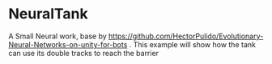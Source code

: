 # NeuralTank
 A Small Neural work, base by https://github.com/HectorPulido/Evolutionary-Neural-Networks-on-unity-for-bots .
 This example will show how the tank can use its double tracks to reach the barrier
 [](https://imgtu.com/i/WnoIwn)
